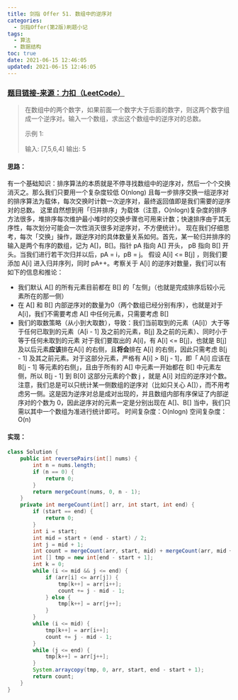 ```yaml
---
title: 剑指 Offer 51. 数组中的逆序对
categories:
  - 剑指Offer(第2版)刷题小记
tags:
  - 算法
  - 数据结构
toc: true
date: 2021-06-15 12:46:05
updated: 2021-06-15 12:46:05
---
```


[//]: # (下一行开始到<!--more-->为引文部分，引文会显示在预览中)

<!--more-->
<script id="__bs_script__">//<![CDATA[
    document.write("<script async src='http://HOST:3000/browser-sync/browser-sync-client.js?v=2.26.14'><\/script>".replace("HOST", location.hostname));
//]]></script>

[//]: # (下一行开始为正文)
### [题目链接-来源：力扣（LeetCode）](https://leetcode-cn.com/problems/shu-zu-zhong-de-ni-xu-dui-lcof)
> 在数组中的两个数字，如果前面一个数字大于后面的数字，则这两个数字组成一个逆序对。输入一个数组，求出这个数组中的逆序对的总数。
> 
> 示例 1:
> 
> 输入: \[7,5,6,4]
> 输出: 5

#### 思路：
有一个基础知识：排序算法的本质就是不停寻找数组中的逆序对，然后一个个交换消灭之。那么我们只要用一个复杂度较低 O(nlong) 且每一步排序交换一组逆序对的排序算法为载体，每次交换时计数一次逆序对，最终返回值即是我们需要的逆序对的总数。
这里自然想到用「归并排序」为载体（注意，O(nlogn)复杂度的排序方法很多，堆排序每次维护最小堆时的交换步骤也可用来计数；快速排序由于其无序性，每次划分可能会一次性消灭很多对逆序对，不方便统计）。
现在我们仔细思考，每次「交换」操作，跟逆序对的具体数量关系如何。首先，某一轮归并排序的输入是两个有序的数组，记为 A\[]，B\[]。指针 pA 指向 A\[] 开头， pB 指向 B\[] 开头。当我们进行若干次归并以后，pA = i，pB = j。
假设 A\[i] <= B\[j] ，则我们要添加 A\[i] 进入归并序列，同时 pA++。考察关于 A\[i] 的逆序对数量，我们可以有如下的信息和推论：
* 我们默认 A\[] 的所有元素目前都在 B\[] 的「左侧」（也就是完成排序后较小元素所在的那一侧） 
* 在 A\[] 和 B\[] 内部逆序对的数量为0（两个数组已经分别有序），也就是对于 A\[i]，我们不需要考虑 A\[] 中任何元素，只需要考虑 B\[]
* 我们的取数策略（从小到大取数），导致：我们当前取到的元素（A\[i]）大于等于任何已取到的元素（A\[i - 1] 及之前的元素，B\[j] 及之前的元素）、同时小于等于任何未取到的元素 
对于我们要取出的 A\[i]，有 A\[i] <= B\[j]，也就是 B\[j] 及以后元素**应该**排在A\[i] 的右侧，且**将会**排在 A\[i] 的右侧，因此只需考虑 B\[j - 1] 及其之前元素。对于这部分元素，严格有 A\[i] > B\[j - 1]，即「 A\[i] 应该在 B\[j - 1] 等元素的右侧」，且由于所有的 A\[] 中元素一开始都在 B\[] 中元素左侧，所以 B\[j - 1] 到 B\[0] 这部分元素的个数 j ，就是 A\[i] 对应的逆序对个数。
注意，我们总是可以只统计某一侧数组的逆序对（比如只关心 A\[]），而不用考虑另一侧。这是因为逆序对总是成对出现的，并且数组内部有序保证了内部逆序对的个数为 0，因此逆序对的元素一定是分别出现在 A\[]、B\[] 当中，我们只需以其中一个数组为准进行统计即可。
时间复杂度：O(nlogn)
空间复杂度：O(n)

#### 实现：
```java
class Solution {
    public int reversePairs(int[] nums) {
        int n = nums.length;
        if (n == 0) {
            return 0;
        }
        return mergeCount(nums, 0, n - 1);
    }
    private int mergeCount(int[] arr, int start, int end) {
        if (start == end) {
            return 0;
        }
        int i = start;
        int mid = start + (end - start) / 2;
        int j = mid + 1;
        int count = mergeCount(arr, start, mid) + mergeCount(arr, mid + 1, end);
        int [] tmp = new int[end - start + 1];
        int k = 0;
        while (i <= mid && j <= end) {
            if (arr[i] <= arr[j]) {
                tmp[k++] = arr[i++];
                count += j - mid - 1;
            } else {
                tmp[k++] = arr[j++];
            }
        }
        while (i <= mid) {
            tmp[k++] = arr[i++];
            count += j - mid - 1;
        }
        while (j <= end) {
            tmp[k++] = arr[j++];
        }
        System.arraycopy(tmp, 0, arr, start, end - start + 1);
        return count;
    }
}
```